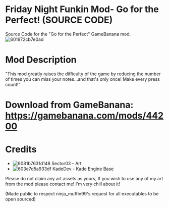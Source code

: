 # Friday Night Funkin Mod- Go for the Perfect! (SOURCE CODE)
Source Code for the "Go for the Perfect" GameBanana mod.
![601972cb7e0ad](https://user-images.githubusercontent.com/61670787/118375746-a64ece80-b591-11eb-8a5e-83417b33ff4a.jpg)

# Mod Description
"This mod greatly raises the difficulty of the game by reducing the number of times you can miss your notes...and that's only once! Make every press count!"

# Download from GameBanana: https://gamebanana.com/mods/44200

# Credits
* ![6081b7631d148](https://user-images.githubusercontent.com/61670787/118375783-ef9f1e00-b591-11eb-86f7-e76415b672d8.png) Sector03 - Art
* ![603e7d5a933df](https://user-images.githubusercontent.com/61670787/118376964-12810080-b599-11eb-9be0-76397d7f9e5b.png) KadeDev - Kade Engine Base

Please do not claim any art assets as yours, If you wish to use any of my art from the mod please contact me! I'm very chill about it!

(Made public to respect ninja_muffin99's request for all executables to be open sourced)
